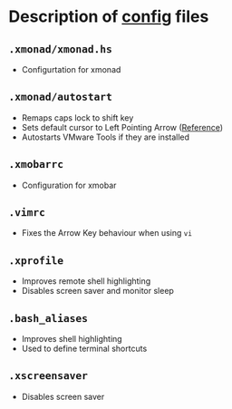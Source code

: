 # Description of [config](config/) files

## `.xmonad/xmonad.hs`
* Configurtation for xmonad

## `.xmonad/autostart`
* Remaps caps lock to shift key
* Sets default cursor to Left Pointing Arrow ([Reference](https://wiki.haskell.org/Xmonad/Frequently_asked_questions#Setting_the_X_cursor))
* Autostarts VMware Tools if they are installed

## `.xmobarrc`
* Configuration for xmobar

## `.vimrc`
* Fixes the Arrow Key behaviour when using `vi`

## `.xprofile`
* Improves remote shell highlighting
* Disables screen saver and monitor sleep

## `.bash_aliases`
* Improves shell highlighting
* Used to define terminal shortcuts

## `.xscreensaver`
* Disables screen saver
